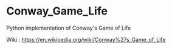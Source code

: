 # Conway_Game_Life
Python implementation of Conway's Game of Life

Wiki : https://en.wikipedia.org/wiki/Conway%27s_Game_of_Life
